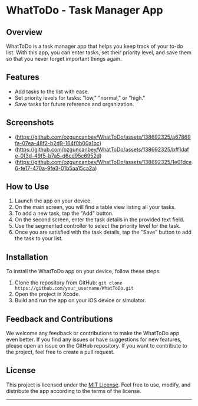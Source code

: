 # WhatToDo - Task Manager App

## Overview
WhatToDo is a task manager app that helps you keep track of your to-do list. With this app, you can enter tasks, set their priority level, and save them so that you never forget important things again.

## Features
- Add tasks to the list with ease.
- Set priority levels for tasks: "low," "normal," or "high."
- Save tasks for future reference and organization.

## Screenshots
* (https://github.com/ozguncanbey/WhatToDo/assets/138692325/a67869fa-07ea-48f2-b2d9-164f0b00a1bc)
* (https://github.com/ozguncanbey/WhatToDo/assets/138692325/bff1dafe-0f3d-49f5-b7a5-d6cd95c6952d)
* (https://github.com/ozguncanbey/WhatToDo/assets/138692325/1e01dce6-fe17-470a-9fe3-01b5aa15ca2a)

## How to Use
1. Launch the app on your device.
2. On the main screen, you will find a table view listing all your tasks.
3. To add a new task, tap the "Add" button.
4. On the second screen, enter the task details in the provided text field.
5. Use the segmented controller to select the priority level for the task.
6. Once you are satisfied with the task details, tap the "Save" button to add the task to your list.

## Installation
To install the WhatToDo app on your device, follow these steps:
1. Clone the repository from GitHub: `git clone https://github.com/your_username/WhatToDo.git`
2. Open the project in Xcode.
3. Build and run the app on your iOS device or simulator.

## Feedback and Contributions
We welcome any feedback or contributions to make the WhatToDo app even better. If you find any issues or have suggestions for new features, please open an issue on the GitHub repository. If you want to contribute to the project, feel free to create a pull request.

## License
This project is licensed under the [MIT License](LICENSE). Feel free to use, modify, and distribute the app according to the terms of the license.

---

